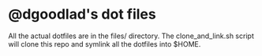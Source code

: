 # @dgoodlad's dot files

All the actual dotfiles are in the files/ directory. The clone_and_link.sh
script will clone this repo and symlink all the dotfiles into $HOME.
